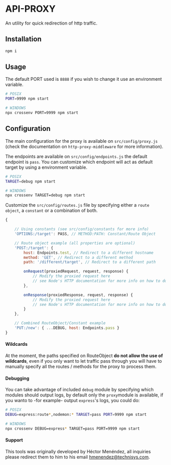 # API-PROXY
An utility for quick redirection of http traffic.


## Installation

``` bash
npm i
```

## Usage
The default PORT used is `8888` if you wish to change it  use an environment variable.

``` bash
# POSIX
PORT=9999 npm start

# WINDOWS
npx crossenv PORT=9999 npm start
```

## Configuration
The main configuration for the proxy is available on `src/config/proxy.js` (check the documentation 
on `http-proxy-middleware` for more information).

The endpoints are available on `src/config/endpoints.js` the default endpoint is `pass`.
You can customize which endpoint will act as default target by using a environment variable.

``` bash
# POSIX
TARGET=debug npm start

# WINDOWS
npx crossenv TARGET=debug npm start
```

Customize the `src/config/routes.js` file by specifying either a `route object`, a `constant`
or a combination of both.

``` javascript
{

    // Using constants (see src/config/constants for more info)
    'OPTIONS:/target': PASS, // METHOD:PATH: Constant/Route Object

    // Route object example (all properties are optional)
    'POST:/target': {
        host: Endpoints.test, // Redirect to a different hostname
        method: 'GET', // Redirect to a different method
        path: '/different/target', // Redirect to a different path

        onRequest(proxiedRequest, request, response) {
            // Modify the proxied request here
            // see Node's HTTP documentation for more info on how to do so.
        },

        onResponse(proxiedResponse, request, response) {
            // Modify the proxied request here
            // see Node's HTTP documentation for more info on how to do so.
        }
    },

    // Combined RouteObject/Constant example
    'PUT:/new': { ...DEBUG, host: Endpoints.pass }
}
```


#### Wildcards
At the moment, the paths specified on RouteObject **do not allow the use of wildcards**,
even if you only want to let traffic pass through you will have to manually specify all the
routes / methods for the proxy to process them.

#### Debugging
You can take advantage of included `debug` module by specifying which modules should output logs,
by default only the `proxy`module is available, if you wanto to -for example- output `express`'s
logs, you could do:

``` bash
# POSIX
DEBUG=express:route*,nodemon:* TARGET=pass PORT=9999 npm start

# WINDOWS
npx crossenv DEBUG=express* TARGET=pass PORT=9999 npm start
```

#### Support
This tools was originally developed by Héctor Menéndez, all inquiries please redirect them
to him to his email <hmenendez@technisys.com>.
